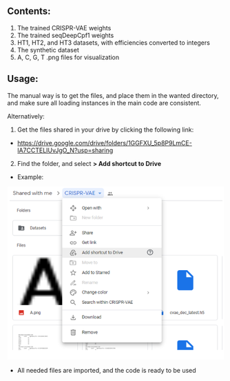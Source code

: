 ## Contents:

1. The trained CRISPR-VAE weights
2. The trained seqDeepCpf1 weights
3. HT1, HT2, and HT3 datasets, with efficiencies converted to integers
4. The synthetic dataset
5. A, C, G, T .png files for visualization

## Usage:
The manual way is to get the files, and place them in the wanted directory, and make sure all loading instances in the main code are consistent.

Alternatively: 
1. Get the files shared in your drive by clicking the following link:
* https://drive.google.com/drive/folders/1GGFXU_5p8P9LmCE-lA7CCTELIUvJgO_N?usp=sharing
2. Find the folder, and select **> Add shortcut to Drive**
* Example:

![example](./example.png)
* All needed files are imported, and the code is ready to be used
